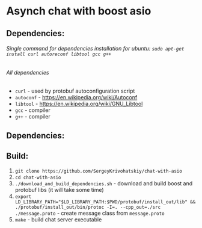 Asynch chat with boost asio
===========================

## Dependencies:
###### Single command for dependencies installation for ubuntu: `sudo apt-get install curl autoreconf libtool gcc g++`
###### All dependencies
- `curl` - used by protobuf autoconfiguration script
- `autoconf` - https://en.wikipedia.org/wiki/Autoconf
- `libtool` - https://en.wikipedia.org/wiki/GNU_Libtool
- `gcc` - compiler
- `g++` - compiler

## Dependencies:

## Build:
1. `git clone https://github.com/SergeyKrivohatskiy/chat-with-asio`
2. `cd chat-with-asio`
3. `./download_and_build_dependencies.sh` - download and build boost and protobuf libs (it will take some time)
4. `export LD_LIBRARY_PATH="$LD_LIBRARY_PATH:$PWD/protobuf/install_out/lib" && ./protobuf/install_out/bin/protoc -I=. --cpp_out=./src ./message.proto` - create message class from `message.proto`
5. `make` - build chat server executable


